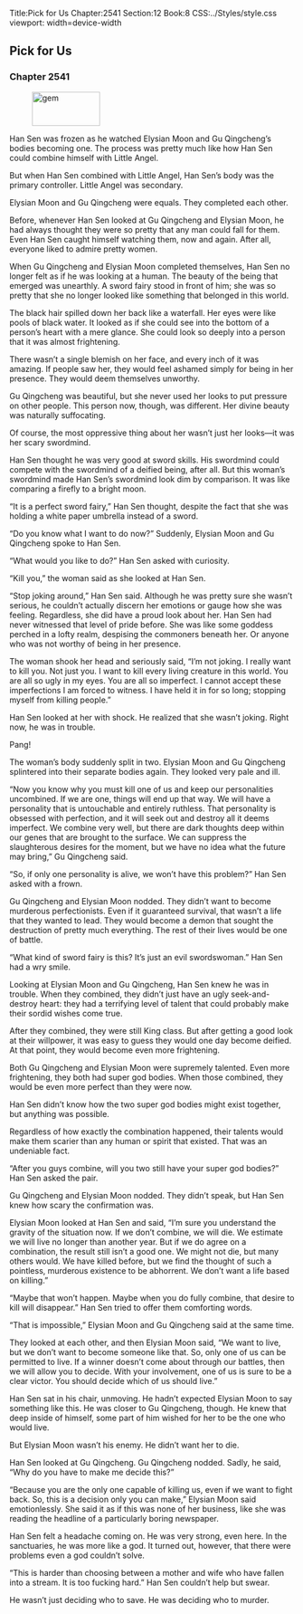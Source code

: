 Title:Pick for Us 
Chapter:2541 
Section:12 
Book:8 
CSS:../Styles/style.css 
viewport: width=device-width
  
## Pick for Us
### Chapter 2541 
<figure>
	<img src="../Images/gem.gif" alt="gem" id="gem" width="120" height="60" />
</figure>
  

  
  Han Sen was frozen as he watched Elysian Moon and Gu Qingcheng’s bodies becoming one. The process was pretty much like how Han Sen could combine himself with Little Angel.

But when Han Sen combined with Little Angel, Han Sen’s body was the primary controller. Little Angel was secondary.

Elysian Moon and Gu Qingcheng were equals. They completed each other.

Before, whenever Han Sen looked at Gu Qingcheng and Elysian Moon, he had always thought they were so pretty that any man could fall for them. Even Han Sen caught himself watching them, now and again. After all, everyone liked to admire pretty women.

When Gu Qingcheng and Elysian Moon completed themselves, Han Sen no longer felt as if he was looking at a human. The beauty of the being that emerged was unearthly. A sword fairy stood in front of him; she was so pretty that she no longer looked like something that belonged in this world.

The black hair spilled down her back like a waterfall. Her eyes were like pools of black water. It looked as if she could see into the bottom of a person’s heart with a mere glance. She could look so deeply into a person that it was almost frightening.

There wasn’t a single blemish on her face, and every inch of it was amazing. If people saw her, they would feel ashamed simply for being in her presence. They would deem themselves unworthy.

Gu Qingcheng was beautiful, but she never used her looks to put pressure on other people. This person now, though, was different. Her divine beauty was naturally suffocating.

Of course, the most oppressive thing about her wasn’t just her looks—it was her scary swordmind.

Han Sen thought he was very good at sword skills. His swordmind could compete with the swordmind of a deified being, after all. But this woman’s swordmind made Han Sen’s swordmind look dim by comparison. It was like comparing a firefly to a bright moon.

“It is a perfect sword fairy,” Han Sen thought, despite the fact that she was holding a white paper umbrella instead of a sword.

“Do you know what I want to do now?” Suddenly, Elysian Moon and Gu Qingcheng spoke to Han Sen.

“What would you like to do?” Han Sen asked with curiosity.

“Kill you,” the woman said as she looked at Han Sen.

“Stop joking around,” Han Sen said. Although he was pretty sure she wasn’t serious, he couldn’t actually discern her emotions or gauge how she was feeling. Regardless, she did have a proud look about her. Han Sen had never witnessed that level of pride before. She was like some goddess perched in a lofty realm, despising the commoners beneath her. Or anyone who was not worthy of being in her presence.

The woman shook her head and seriously said, “I’m not joking. I really want to kill you. Not just you. I want to kill every living creature in this world. You are all so ugly in my eyes. You are all so imperfect. I cannot accept these imperfections I am forced to witness. I have held it in for so long; stopping myself from killing people.”

Han Sen looked at her with shock. He realized that she wasn’t joking. Right now, he was in trouble.

Pang!

The woman’s body suddenly split in two. Elysian Moon and Gu Qingcheng splintered into their separate bodies again. They looked very pale and ill.

“Now you know why you must kill one of us and keep our personalities uncombined. If we are one, things will end up that way. We will have a personality that is untouchable and entirely ruthless. That personality is obsessed with perfection, and it will seek out and destroy all it deems imperfect. We combine very well, but there are dark thoughts deep within our genes that are brought to the surface. We can suppress the slaughterous desires for the moment, but we have no idea what the future may bring,” Gu Qingcheng said.

“So, if only one personality is alive, we won’t have this problem?” Han Sen asked with a frown.

Gu Qingcheng and Elysian Moon nodded. They didn’t want to become murderous perfectionists. Even if it guaranteed survival, that wasn’t a life that they wanted to lead. They would become a demon that sought the destruction of pretty much everything. The rest of their lives would be one of battle.

“What kind of sword fairy is this? It’s just an evil swordswoman.” Han Sen had a wry smile.

Looking at Elysian Moon and Gu Qingcheng, Han Sen knew he was in trouble. When they combined, they didn’t just have an ugly seek-and-destroy heart: they had a terrifying level of talent that could probably make their sordid wishes come true.

After they combined, they were still King class. But after getting a good look at their willpower, it was easy to guess they would one day become deified. At that point, they would become even more frightening.

Both Gu Qingcheng and Elysian Moon were supremely talented. Even more frightening, they both had super god bodies. When those combined, they would be even more perfect than they were now.

Han Sen didn’t know how the two super god bodies might exist together, but anything was possible.

Regardless of how exactly the combination happened, their talents would make them scarier than any human or spirit that existed. That was an undeniable fact.

“After you guys combine, will you two still have your super god bodies?” Han Sen asked the pair.

Gu Qingcheng and Elysian Moon nodded. They didn’t speak, but Han Sen knew how scary the confirmation was.

Elysian Moon looked at Han Sen and said, “I’m sure you understand the gravity of the situation now. If we don’t combine, we will die. We estimate we will live no longer than another year. But if we do agree on a combination, the result still isn’t a good one. We might not die, but many others would. We have killed before, but we find the thought of such a pointless, murderous existence to be abhorrent. We don’t want a life based on killing.”

“Maybe that won’t happen. Maybe when you do fully combine, that desire to kill will disappear.” Han Sen tried to offer them comforting words.

“That is impossible,” Elysian Moon and Gu Qingcheng said at the same time.

They looked at each other, and then Elysian Moon said, “We want to live, but we don’t want to become someone like that. So, only one of us can be permitted to live. If a winner doesn’t come about through our battles, then we will allow you to decide. With your involvement, one of us is sure to be a clear victor. You should decide which of us should live.”

Han Sen sat in his chair, unmoving. He hadn’t expected Elysian Moon to say something like this. He was closer to Gu Qingcheng, though. He knew that deep inside of himself, some part of him wished for her to be the one who would live.

But Elysian Moon wasn’t his enemy. He didn’t want her to die.

Han Sen looked at Gu Qingcheng. Gu Qingcheng nodded. Sadly, he said, “Why do you have to make me decide this?”

“Because you are the only one capable of killing us, even if we want to fight back. So, this is a decision only you can make,” Elysian Moon said emotionlessly. She said it as if this was none of her business, like she was reading the headline of a particularly boring newspaper.

Han Sen felt a headache coming on. He was very strong, even here. In the sanctuaries, he was more like a god. It turned out, however, that there were problems even a god couldn’t solve.

“This is harder than choosing between a mother and wife who have fallen into a stream. It is too fucking hard.” Han Sen couldn’t help but swear.

He wasn’t just deciding who to save. He was deciding who to murder.
